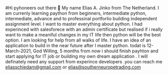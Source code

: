 #Hi pyhoneers out there 👋 My name Elias A. Jinko from The Netherland. I am currenly learning paython from beginners, intermediate python, intermediate, 
advance and to professinal portforlio building independent assignment level. I want to master everything about python. I had experinced with salesforece  with an 
admin certificate  but realised if i really want to make a meaniful changes in my IT life then python will be the best option. I am looking for help from all walks 
of life. I have an idea of an application to build in the near future after I master python. todat is 12-March-2021, God Willing, 5 months from now i should finish 
payhton and start applying for IT job or building my own dream application . I will definately need any support from experince developers .you can reach me 
eliasschiedam@gmail.com or elias@southerneuropetrading.com 
